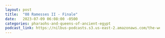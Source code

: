 ```yaml
---
layout: post
title:  "08 Ramesses II - Finale"
date:   2023-07-09 06:08:00 -0500
categories: pharaohs-and-queens-of-ancient-egypt
podcast_link: https://nilbus-podcasts.s3.us-east-2.amazonaws.com/the-well-trained-mind/Pharaohs%20and%20Queens%20of%20Ancient%20Egypt/08%20Ramesses%20II%20-%20Finale.mp3
---
```

